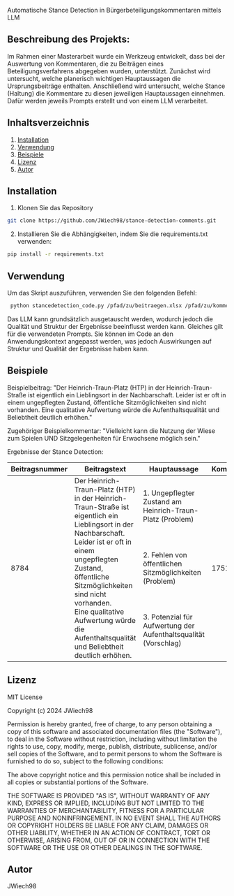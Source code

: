 Automatische Stance Detection in Bürgerbeteiligungskommentaren mittels LLM


## Beschreibung des Projekts:

Im Rahmen einer Masterarbeit wurde ein Werkzeug entwickelt, dass bei der Auswertung von Kommentaren, die zu Beiträgen eines Beteiligungsverfahrens abgegeben wurden, unterstützt. Zunächst wird untersucht, welche planerisch wichtigen Hauptaussagen die Ursprungsbeiträge enthalten. Anschließend wird untersucht, welche Stance (Haltung) die Kommentare zu diesen jeweiligen Hauptaussagen einnehmen. Dafür werden jeweils Prompts erstellt und von einem LLM verarbeitet.  

## Inhaltsverzeichnis
1. [Installation](#installation)
2. [Verwendung](#verwendung)
3. [Beispiele](#beispiele)
4. [Lizenz](#lizenz)
5. [Autor](#autor)

## Installation

1. Klonen Sie das Repository
```bash
git clone https://github.com/JWiech98/stance-detection-comments.git
```

2. Installieren Sie die Abhängigkeiten, indem Sie die requirements.txt verwenden:
```bash
pip install -r requirements.txt
```
## Verwendung

Um das Skript auszuführen, verwenden Sie den folgenden Befehl:
```bash
 python stancedetection_code.py /pfad/zu/beitraegen.xlsx /pfad/zu/kommentaren.json /pfad/zu/api_key.txt (OPTIONAL: Huggingface Modell-ID)
```

Das LLM kann grundsätzlich ausgetauscht werden, wodurch jedoch die Qualität und Struktur der Ergebnisse beeinflusst werden kann. 
Gleiches gilt für die verwendeten Prompts. Sie können im Code an den Anwendungskontext angepasst werden, was jedoch Auswirkungen auf Struktur und Qualität der Ergebnisse haben kann.


## Beispiele

Beispielbeitrag:
"Der Heinrich-Traun-Platz (HTP) in der Heinrich-Traun-Straße ist eigentlich ein Lieblingsort in der Nachbarschaft. Leider ist er oft in einem ungepflegten Zustand, öffentliche Sitzmöglichkeiten sind nicht vorhanden.
Eine qualitative Aufwertung würde die Aufenthaltsqualität und Beliebtheit deutlich erhöhen."

Zugehöriger Beispielkommentar:
"Vielleicht kann die Nutzung der Wiese zum Spielen UND Sitzgelegenheiten für Erwachsene möglich sein."

Ergebnisse der Stance Detection:

<table class="tg"><thead>
  <tr>
    <th class="tg-0pky">Beitragsnummer</th>
    <th class="tg-0pky">Beitragstext</th>
    <th class="tg-0pky">Hauptaussage</th>
    <th class="tg-0pky">Kommentarnummer</th>
    <th class="tg-0pky">Kommentartext</th>
    <th class="tg-0pky">Haltung</th>
  </tr></thead>
<tbody>
  <tr>
    <td class="tg-c3ow" rowspan="3">8784</td>
    <td class="tg-0pky" rowspan="3">Der Heinrich-Traun-Platz (HTP) in der Heinrich-Traun-Straße ist eigentlich ein Lieblingsort in der Nachbarschaft. Leider ist er oft in einem ungepflegten Zustand, öffentliche Sitzmöglichkeiten sind nicht vorhanden.<br>Eine qualitative Aufwertung würde die Aufenthaltsqualität und Beliebtheit deutlich erhöhen. </td>
    <td class="tg-0pky">1. Ungepflegter Zustand am Heinrich-Traun-Platz (Problem)</td>
    <td class="tg-c3ow" rowspan="3">17516</td>
    <td class="tg-0pky" rowspan="3">Vielleicht kann die Nutzung der Wiese zum Spielen UND Sitzgelegenheiten für Erwachsene möglich sein.</td>
    <td class="tg-c3ow">Neutralität</td>
  </tr>
  <tr>
    <td class="tg-0pky">2. Fehlen von öffentlichen Sitzmöglichkeiten (Problem)</td>
    <td class="tg-c3ow">Neutralität</td>
  </tr>
  <tr>
    <td class="tg-0pky">3. Potenzial für Aufwertung der Aufenthaltsqualität (Vorschlag)</td>
    <td class="tg-c3ow">Zustimmung</td>
  </tr>
</tbody></table>

## Lizenz

MIT License

Copyright (c) 2024 JWiech98

Permission is hereby granted, free of charge, to any person obtaining a copy
of this software and associated documentation files (the "Software"), to deal
in the Software without restriction, including without limitation the rights
to use, copy, modify, merge, publish, distribute, sublicense, and/or sell
copies of the Software, and to permit persons to whom the Software is
furnished to do so, subject to the following conditions:

The above copyright notice and this permission notice shall be included in all
copies or substantial portions of the Software.

THE SOFTWARE IS PROVIDED "AS IS", WITHOUT WARRANTY OF ANY KIND, EXPRESS OR
IMPLIED, INCLUDING BUT NOT LIMITED TO THE WARRANTIES OF MERCHANTABILITY,
FITNESS FOR A PARTICULAR PURPOSE AND NONINFRINGEMENT. IN NO EVENT SHALL THE
AUTHORS OR COPYRIGHT HOLDERS BE LIABLE FOR ANY CLAIM, DAMAGES OR OTHER
LIABILITY, WHETHER IN AN ACTION OF CONTRACT, TORT OR OTHERWISE, ARISING FROM,
OUT OF OR IN CONNECTION WITH THE SOFTWARE OR THE USE OR OTHER DEALINGS IN THE
SOFTWARE.

## Autor 

JWiech98
